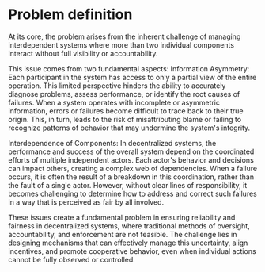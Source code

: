 # Problem definition
At its core, the problem arises from the inherent challenge of managing interdependent systems where more than two individual components interact without full visibility or accountability.

This issue comes from two fundamental aspects:
Information Asymmetry: Each participant in the system has access to only a partial view of the entire operation. This limited perspective hinders the ability to accurately diagnose problems, assess performance, or identify the root causes of failures. When a system operates with incomplete or asymmetric information, errors or failures become difficult to trace back to their true origin. This, in turn, leads to the risk of misattributing blame or failing to recognize patterns of behavior that may undermine the system's integrity.

Interdependence of Components: In decentralized systems, the performance and success of the overall system depend on the coordinated efforts of multiple independent actors. Each actor's behavior and decisions can impact others, creating a complex web of dependencies. When a failure occurs, it is often the result of a breakdown in this coordination, rather than the fault of a single actor. However, without clear lines of responsibility, it becomes challenging to determine how to address and correct such failures in a way that is perceived as fair by all involved.

These issues create a fundamental problem in ensuring reliability and fairness in decentralized systems, where traditional methods of oversight, accountability, and enforcement are not feasible. The challenge lies in designing mechanisms that can effectively manage this uncertainty, align incentives, and promote cooperative behavior, even when individual actions cannot be fully observed or controlled.